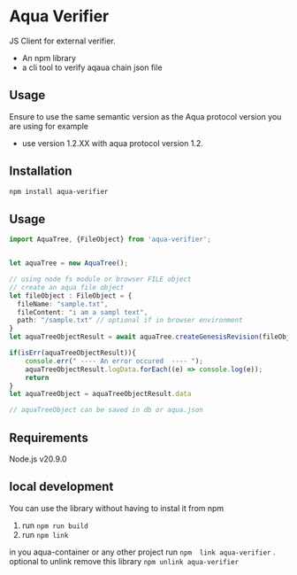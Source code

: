 # Aqua Verifier 
JS Client for external verifier.
* An npm library 
* a cli tool to verify aqaua chain json file 

## Usage
Ensure to use the same semantic version as the Aqua protocol version you are using for example
* use version 1.2.XX with aqua protocol version 1.2.


## Installation
```bash
npm install aqua-verifier
```

## Usage

```typescript
import AquaTree, {FileObject} from 'aqua-verifier';


let aquaTree = new AquaTree();

// using node fs module or browser FILE object
// create an aqua file object 
let fileObject : FileObject = {
  fileName: "sample.txt",
  fileContent: "i am a sampl text",
  path: "/sample.txt" // optional if in browser environment
}
let aquaTreeObjectResult = await aquaTree.createGenesisRevision(fileObject);

if(isErr(aquaTreeObjectResult)){
    console.err(" ---- An error occured  ---- ");
    aquaTreeObjectResult.logData.forEach((e) => console.log(e));
    return
}
let aquaTreeObject = aquaTreeObjectResult.data

// aquaTreeObject can be saved in db or aqua.json

```

##  Requirements
Node.js v20.9.0


## local development
You can use the library without having to instal it from npm
1. run `npm run build`
2. run `npm link`

in you aqua-container or any other project run `npm  link aqua-verifier` .
optional to unlink remove this library `npm unlink aqua-verifier`


